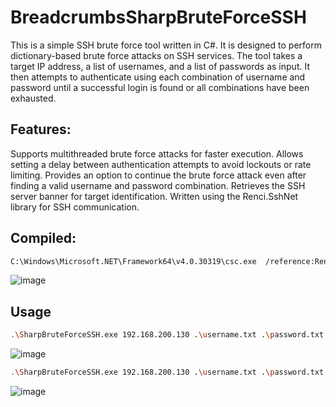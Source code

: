 # BreadcrumbsSharpBruteForceSSH
This is a simple SSH brute force tool written in C#. It is designed to perform dictionary-based brute force attacks on SSH services. The tool takes a target IP address, a list of usernames, and a list of passwords as input. It then attempts to authenticate using each combination of username and password until a successful login is found or all combinations have been exhausted.

## Features:

Supports multithreaded brute force attacks for faster execution.
Allows setting a delay between authentication attempts to avoid lockouts or rate limiting.
Provides an option to continue the brute force attack even after finding a valid username and password combination.
Retrieves the SSH server banner for target identification.
Written using the Renci.SshNet library for SSH communication.

## Compiled:

```sh
C:\Windows\Microsoft.NET\Framework64\v4.0.30319\csc.exe  /reference:Renci.SshNet.dll /out:SharpBruteForceSSH.exe .\SharpBruteForceSSH.cs
```
![image](https://github.com/HernanRodriguez1/SharpBruteForceSSH/assets/66162160/90e4fc5b-cb89-43fb-ab35-912cd9037b3b)


## Usage
```sh
.\SharpBruteForceSSH.exe 192.168.200.130 .\username.txt .\password.txt -delay 2 -threads 5  
```
![image](https://github.com/HernanRodriguez1/SharpBruteForceSSH/assets/66162160/501f5f30-9867-45d9-b15a-54e36cb5c854)


```sh
.\SharpBruteForceSSH.exe 192.168.200.130 .\username.txt .\password.txt -delay 2 -threads 5  --continue
```
![image](https://github.com/HernanRodriguez1/SharpBruteForceSSH/assets/66162160/5124777d-b02a-49a0-8d5a-0540fb184127)
